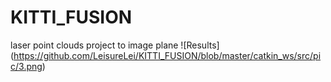 # KITTI_FUSION
laser point clouds project to image plane
![Results] (https://github.com/LeisureLei/KITTI_FUSION/blob/master/catkin_ws/src/pic/3.png)

